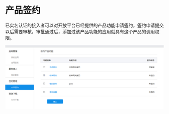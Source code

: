 # 产品签约

已实名认证的接入者可以对开放平台已经提供的产品功能申请签约，签约申请提交以后需要审核，审批通过后，添加过该产品功能的应用就具有这个产品的调用权限。

![](/assets/产品签约.png)

